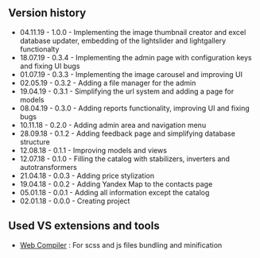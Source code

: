 ## Version history
* 04.11.19 - 1.0.0 - Implementing the image thumbnail creator and excel database updater, embedding of the lightslider and lightgallery functionalty
* 18.07.19 - 0.3.4 - Implementing the admin page with configuration keys and fixing UI bugs
* 01.07.19 - 0.3.3 - Implementing the image carousel and improving UI
* 02.05.19 - 0.3.2 - Adding a file manager for the admin 
* 19.04.19 - 0.3.1 - Simplifying the url system and adding a page for models
* 08.04.19 - 0.3.0 - Adding reports functionality, improving UI and fixing bugs
* 10.11.18 - 0.2.0 - Adding admin area and navigation menu
* 28.09.18 - 0.1.2 - Adding feedback page and simplifying database structure
* 12.08.18 - 0.1.1 - Improving models and views
* 12.07.18 - 0.1.0 - Filling the catalog with stabilizers, inverters and autotransformers
* 21.04.18 - 0.0.3 - Adding price stylization
* 19.04.18 - 0.0.2 - Adding Yandex Map to the contacts page
* 05.01.18 - 0.0.1 - Adding all information except the catalog
* 02.01.18 - 0.0.0 - Creating project

## Used VS extensions and tools
* [Web Compiler](https://marketplace.visualstudio.com/items?itemName=MadsKristensen.WebCompiler) : For scss and js files bundling and minification
